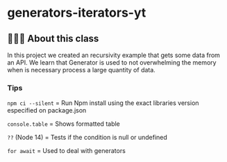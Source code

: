 # generators-iterators-yt

## 👨🏻‍💻 About this class
In this project we created an recursivity example that gets some data from an API.
We learn that Generator is used to not overwhelming the memory when is necessary process a large quantity of data.

### Tips
```npm ci --silent``` = Run Npm install using the exact libraries version especified on package.json

```console.table``` = Shows formatted table

```??``` (Node 14) = Tests if the condition is null or undefined

```for await``` = Used to deal with generators
